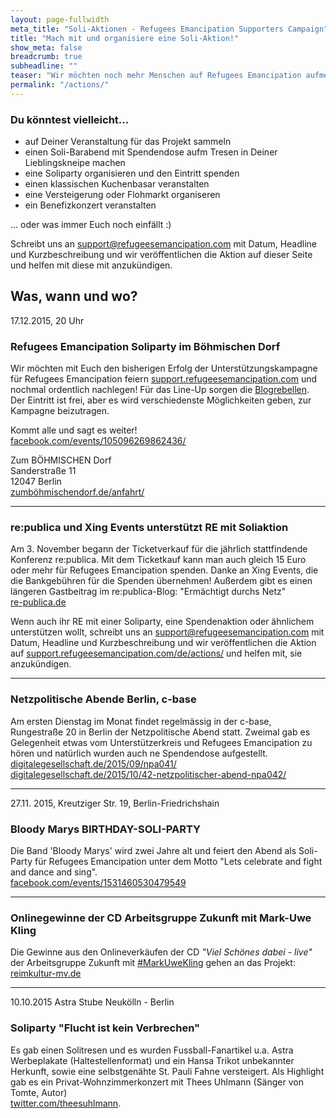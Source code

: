 ```yaml
---
layout: page-fullwidth
meta_title: "Soli-Aktionen - Refugees Emancipation Supporters Campaign"
title: "Mach mit und organisiere eine Soli-Aktion!"
show_meta: false
breadcrumb: true
subheadline: ""
teaser: "Wir möchten noch mehr Menschen auf Refugees Emancipation aufmerksam machen und mit Soliaktionen weitere Spenden sammeln. "
permalink: "/actions/"
---
```


### Du könntest vielleicht...
- auf Deiner Veranstaltung für das Projekt sammeln
- einen Soli-Barabend mit Spendendose aufm Tresen in Deiner Lieblingskneipe machen
- eine Soliparty organisieren und den Eintritt spenden
- einen klassischen Kuchenbasar veranstalten
- eine Versteigerung oder Flohmarkt organiseren
- ein Benefizkonzert veranstalten

... oder was immer Euch noch einfällt :)

Schreibt uns an [support@refugeesemancipation.com](mailto:support@refugeesemancipation.com) mit Datum, Headline und Kurzbeschreibung und wir veröffentlichen die Aktion auf dieser Seite und helfen mit diese mit anzukündigen.

## Was, wann und wo?

<p class="subheadline subheader mt20">17.12.2015, 20 Uhr</p>
<h3 class="t0">Refugees Emancipation Soliparty im Böhmischen Dorf</h3>

Wir möchten mit Euch den bisherigen Erfolg der Unterstützungskampagne für Refugees Emancipation feiern [support.refugeesemancipation.com](http://support.refugeesemancipation.com/) und nochmal ordentlich nachlegen! Für das Line-Up sorgen die [Blogrebellen](http://www.blogrebellen.de). Der Eintritt ist frei, aber es wird verschiedenste Möglichkeiten geben, zur Kampagne beizutragen.

Kommt alle und sagt es weiter!<br>
[facebook.com/events/105096269862436/](https://www.facebook.com/events/105096269862436/)

Zum BÖHMISCHEN Dorf<br>
Sanderstraße 11<br>
12047 Berlin<br>
[zumböhmischendorf.de/anfahrt/](http://www.zumböhmischendorf.de/anfahrt/)

---

### re:publica und Xing Events unterstützt RE mit Soliaktion

Am 3. November begann der Ticketverkauf für die jährlich stattfindende Konferenz re:publica. Mit dem Ticketkauf kann man auch gleich 15 Euro oder mehr für Refugees Emancipation spenden. Danke an Xing Events, die die Bankgebühren für die Spenden übernehmen! Außerdem gibt es einen längeren Gastbeitrag im re:publica-Blog: "Ermächtigt durchs Netz"<br>
[re-publica.de](https://re-publica.de/16/guestcontribution/ermaechtigt-durchs-netz)

Wenn auch ihr RE mit einer Soliparty, eine Spendenaktion oder ähnlichem unterstützen wollt, schreibt uns an [support@refugeesemancipation.com](mailto:support@refugeesemancipation.com) mit Datum, Headline und Kurzbeschreibung und wir veröffentlichen die Aktion auf [support.refugeesemancipation.com/de/actions/](http://support.refugeesemancipation.com/de/actions/) und helfen mit, sie anzukündigen.

---

### Netzpolitische Abende Berlin, c-base

Am ersten Dienstag im Monat findet regelmässig in der c-base, Rungestraße 20 in Berlin der Netzpolitische Abend statt. Zweimal gab es Gelegenheit etwas vom Unterstützerkreis und Refugees Emancipation zu hören und natürlich wurden auch ne Spendendose aufgestellt.<br>
[digitalegesellschaft.de/2015/09/npa041/](https://digitalegesellschaft.de/2015/09/npa041/)<br>
[digitalegesellschaft.de/2015/10/42-netzpolitischer-abend-npa042/](https://digitalegesellschaft.de/2015/10/42-netzpolitischer-abend-npa042/)

---

<p class="subheadline subheader mt20">27.11. 2015, Kreutziger Str. 19, Berlin-Friedrichshain</p>
<h3 class="t0">Bloody Marys BIRTHDAY-SOLI-PARTY</h3>

Die Band 'Bloody Marys' wird zwei Jahre alt und feiert den Abend
als Soli-Party für Refugees Emancipation unter dem Motto
"Lets celebrate and fight and dance and sing".<br>
[facebook.com/events/1531460530479549](https://www.facebook.com/events/1531460530479549/)

---

### Onlinegewinne der CD Arbeitsgruppe Zukunft mit Mark-Uwe Kling
Die Gewinne aus den Onlineverkäufen der CD _"Viel Schönes dabei - live"_ der Arbeitsgruppe Zukunft mit [#MarkUweKling](https://twitter.com/search?src=typd&q=%23MarkUweKling) gehen an das Projekt:<br> [reimkultur-mv.de](https://www.reimkultur-mv.de/artikel_mk15005_audio-cd-arbeitsgruppe-zukunft-viel-schoenes-dabei-live.html)

---

<p class="subheadline subheader">10.10.2015 Astra Stube Neukölln - Berlin</p>

<h3 class="t0"> Soliparty "Flucht ist kein Verbrechen"</h3>

Es gab einen Solitresen und es wurden Fussball-Fanartikel u.a. Astra Werbeplakate (Haltestellenformat) und ein Hansa Trikot unbekannter Herkunft, sowie eine selbstgenähte St. Pauli Fahne versteigert. Als Highlight gab es ein Privat-Wohnzimmerkonzert mit Thees Uhlmann (Sänger von Tomte, Autor)<br> [twitter.com/theesuhlmann](https://twitter.com/theesuhlmann).
